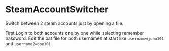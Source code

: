 # SteamAccountSwitcher
Switch between 2 steam accounts just by opening a file.

First Login to both accounts one by one while selecting remember password.
Edit the bat file for both usernames at start like
``username=john101``
and
``username2=doe101``
